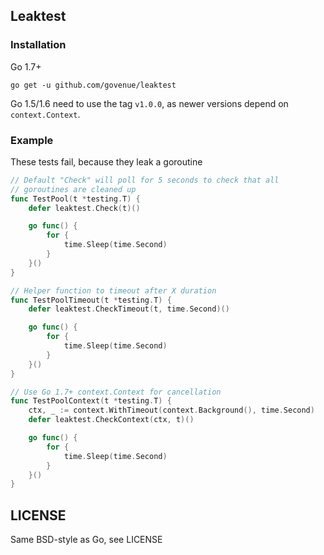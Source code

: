 Leaktest
------

### Installation

Go 1.7+

```
go get -u github.com/govenue/leaktest
```

Go 1.5/1.6 need to use the tag `v1.0.0`, as newer versions depend on
`context.Context`. 

### Example

These tests fail, because they leak a goroutine

```go
// Default "Check" will poll for 5 seconds to check that all
// goroutines are cleaned up
func TestPool(t *testing.T) {
	defer leaktest.Check(t)()

    go func() {
        for {
            time.Sleep(time.Second)
        }
    }()
}

// Helper function to timeout after X duration
func TestPoolTimeout(t *testing.T) {
	defer leaktest.CheckTimeout(t, time.Second)()

    go func() {
        for {
            time.Sleep(time.Second)
        }
    }()
}

// Use Go 1.7+ context.Context for cancellation
func TestPoolContext(t *testing.T) {
    ctx, _ := context.WithTimeout(context.Background(), time.Second)
	defer leaktest.CheckContext(ctx, t)()

    go func() {
        for {
            time.Sleep(time.Second)
        }
    }()
}
```


LICENSE
------
Same BSD-style as Go, see LICENSE
